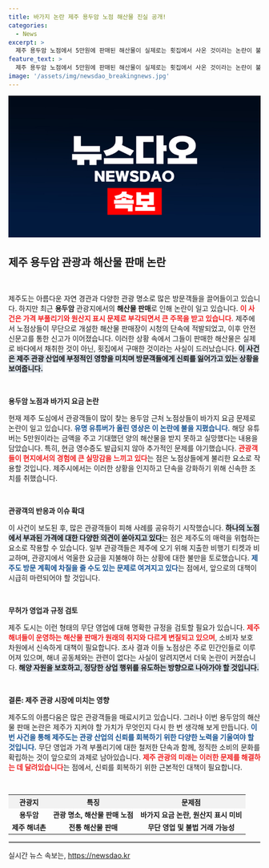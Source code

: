 ```yaml
---
title: 바가지 논란 제주 용두암 노점 해산물 진실 공개!
categories:
  - News
excerpt: >
  제주 용두암 노점에서 5만원에 판매된 해산물이 실제로는 횟집에서 사온 것이라는 논란이 불거졌다. 영상 공개 후 관광객들의 불만이 폭증하며, 시는 단속과 함께 과태료 부과를 예고했다.
feature_text: >
  제주 용두암 노점에서 5만원에 판매된 해산물이 실제로는 횟집에서 사온 것이라는 논란이 불거졌다. 영상 공개 후 관광객들의 불만이 폭증하며, 시는 단속과 함께 과태료 부과를 예고했다.
image: '/assets/img/newsdao_breakingnews.jpg'
---
```


<p><img src="/assets/img/newsdao_breakingnews.jpg" alt="cryptoinkorea 속보" /></p>

<h2 data-ke-size="size26">제주 용두암 관광과 해산물 판매 논란</h2>

<p data-ke-size="size16">&nbsp;</p>

<p>제주도는 아름다운 자연 경관과 다양한 관광 명소로 많은 방문객들을 끌어들이고 있습니다. 하지만 최근 <strong>용두암</strong> 관광지에서의 <strong>해산물 판매</strong>로 인해 논란이 일고 있습니다. <b><span style="color: #ee2323;">이 사건은 가격 부풀리기와 원산지 표시 문제로 부각되면서 큰 주목을 받고 있습니다.</span></b> 제주에서 노점상들이 무단으로 개설한 해산물 판매장이 시청의 단속에 적발되었고, 이후 안전신문고를 통한 신고가 이어졌습니다. 이러한 상황 속에서 그들이 판매한 해산물은 실제로 바다에서 채취한 것이 아닌, 횟집에서 구매한 것이라는 사실이 드러났습니다. <b><span style="background-color: #21538527;">이 사건은 제주 관광 산업에 부정적인 영향을 미치며 방문객들에게 신뢰를 잃어가고 있는 상황을 보여줍니다.</span></b></p>

<p data-ke-size="size16">&nbsp;</p>

<p><strong>용두암 노점과 바가지 요금 논란</strong> </p>

<p>현재 제주 도심에서 관광객들이 많이 찾는 용두암 근처 노점상들이 바가지 요금 문제로 논란이 일고 있습니다. <b><span style="color: #1a5490;">유명 유튜버가 올린 영상은 이 논란에 불을 지폈습니다.</span></b> 해당 유튜버는 5만원이라는 금액을 주고 기대했던 양의 해산물을 받지 못하고 실망했다는 내용을 담았습니다. 특히, 현금 영수증도 발급되지 않아 추가적인 문제를 야기했습니다. <b><span style="color: #ee2323;">관광객들이 현지에서의 경험에 큰 실망감을 느끼고 있다</span></b>는 점은 노점상들에게 불리한 요소로 작용할 것입니다. 제주시에서는 이러한 상황을 인지하고 단속을 강화하기 위해 신속한 조치를 취했습니다. </p>

<p data-ke-size="size16">&nbsp;</p>

<p><strong>관광객의 반응과 이슈 확대</strong> </p>

<p>이 사건이 보도된 후, 많은 관광객들이 피해 사례를 공유하기 시작했습니다. <b><span style="background-color: #21538527;">하나의 노점에서 부과된 가격에 대한 다양한 의견이 쏟아지고 있다</span></b>는 점은 제주도의 매력을 위협하는 요소로 작용할 수 있습니다. 일부 관광객들은 제주에 오기 위해 지출한 비행기 티켓과 비교하며, 관광지에서 억울한 요금을 지불해야 하는 상황에 대한 불만을 토로했습니다. <b><span style="color: #1a5490;">제주도 방문 계획에 차질을 줄 수도 있는 문제로 여겨지고 있다</span></b>는 점에서, 앞으로의 대책이 시급히 마련되어야 할 것입니다. </p>

<p data-ke-size="size16">&nbsp;</p>

<p><strong>무허가 영업과 규정 검토</strong> </p>

<p>제주 도시는 이런 형태의 무단 영업에 대해 명확한 규정을 검토할 필요가 있습니다. <b><span style="color: #ee2323;">제주 해녀들이 운영하는 해산물 판매가 원래의 취지와 다르게 변질되고 있으며</span></b>, 소비자 보호 차원에서 신속하게 대책이 필요합니다. 조사 결과 이들 노점상은 주로 민간인들로 이루어져 있으며, 해녀 공동체와는 관련이 없다는 사실이 알려지면서 더욱 논란이 커졌습니다. <b><span style="background-color: #21538527;">해양 자원을 보호하고, 정당한 상업 행위를 유도하는 방향으로 나아가야 할 것입니다.</span></b></p>

<p data-ke-size="size16">&nbsp;</p>

<p><strong>결론: 제주 관광 시장에 미치는 영향</strong> </p>

<p>제주도의 아름다움은 많은 관광객들을 매료시키고 있습니다. 그러나 이번 용두암의 해산물 판매 논란은 제주가 지켜야 할 가치가 무엇인지 다시 한 번 생각해 보게 만듭니다. <b><span style="color: #1a5490;">이번 사건을 통해 제주도는 관광 산업의 신뢰를 회복하기 위한 다양한 노력을 기울여야 할 것입니다.</span></b> 무단 영업과 가격 부풀리기에 대한 철저한 단속과 함께, 정직한 소비의 문화를 확립하는 것이 앞으로의 과제로 남아있습니다. <b><span style="color: #ee2323;">제주 관광의 미래는 이러한 문제를 해결하는 데 달려있습니다</span></b>는 점에서, 신뢰를 회복하기 위한 근본적인 대책이 필요합니다. </p>

<p data-ke-size="size16">&nbsp;</p>

<table style="width: 100%; border-collapse: collapse;">
  <tr>
    <th style="text-align: center; background-color: #f2f2f2;"><b>관광지</b></th>
    <th style="text-align: center; background-color: #f2f2f2;"><b>특징</b></th>
    <th style="text-align: center; background-color: #f2f2f2;"><b>문제점</b></th>
  </tr>
  <tr>
    <td style="text-align: center; height: 17px;"><b>용두암</b></td>
    <td style="text-align: center; height: 17px;"><b>관광 명소, 해산물 판매 노점</b></td>
    <td style="text-align: center; height: 17px;"><b>바가지 요금 논란, 원산지 표시 미비</b></td>
  </tr>
  <tr>
    <td style="text-align: center; height: 17px;"><b>제주 해녀촌</b></td>
    <td style="text-align: center; height: 17px;"><b>전통 해산물 판매</b></td>
    <td style="text-align: center; height: 17px;"><b>무단 영업 및 불법 거래 가능성</b></td>
  </tr>
</table>

<hr style="border: 1px solid #ccc;" />
실시간 뉴스 속보는, <a href="https://newsdao.kr" rel="dofollow">https://newsdao.kr</a>


